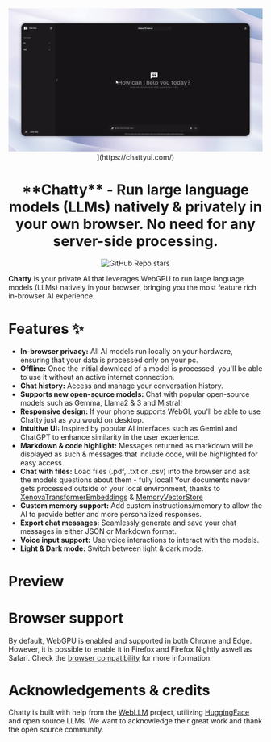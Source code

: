 <div align="center">
  <img src="chatty-prev-gif.gif">](https://chattyui.com/)
</div>

<h1 align="center">
  **Chatty** - Run large language models (LLMs) natively & privately in your own browser. No need for any server-side processing.
</h1>

<div align="center">
  
![GitHub Repo stars](https://img.shields.io/github/stars/addyosmani/chatty)
  
</div>

**Chatty** is your private AI that leverages WebGPU to run large language models (LLMs) natively in your browser, bringing you the most feature rich in-browser AI experience.

# Features ✨

- **In-browser privacy:** All AI models run locally on your hardware, ensuring that your data is processed only on your pc.
- **Offline:** Once the initial download of a model is processed, you'll be able to use it without an active internet connection.
- **Chat history:** Access and manage your conversation history.
- **Supports new open-source models:** Chat with popular open-source models such as Gemma, Llama2 & 3 and Mistral!
- **Responsive design:** If your phone supports WebGl, you'll be able to use Chatty just as you would on desktop.
- **Intuitive UI:** Inspired by popular AI interfaces such as Gemini and ChatGPT to enhance similarity in the user experience.
- **Markdown & code highlight:** Messages returned as markdown will be displayed as such & messages that include code, will be highlighted for easy access.
- **Chat with files:** Load files (.pdf, .txt or .csv) into the browser and ask the models questions about them - fully local! Your documents never gets processed outside of your local environment, thanks to [XenovaTransformerEmbeddings](https://huggingface.co/Xenova/all-MiniLM-L6-v2) & [MemoryVectorStore](https://js.langchain.com/v0.1/docs/integrations/vectorstores/memory/)
- **Custom memory support:** Add custom instructions/memory to allow the AI to provide better and more personalized responses.
- **Export chat messages:** Seamlessly generate and save your chat messages in either JSON or Markdown format.
- **Voice input support:** Use voice interactions to interact with the models.
- **Light & Dark mode:** Switch between light & dark mode.

# Preview

# Browser support

By default, WebGPU is enabled and supported in both Chrome and Edge. However, it is possible to enable it in Firefox and Firefox Nightly aswell as Safari.
Check the [browser compatibility](https://developer.mozilla.org/en-US/docs/Web/API/WebGPU_API#browser_compatibility) for more information.

# Acknowledgements & credits

Chatty is built with help from the [WebLLM](https://github.com/mlc-ai/web-llm) project, utilizing [HuggingFace](https://huggingface.co/) and open source LLMs. We want to acknowledge their great work and thank the open source community.

